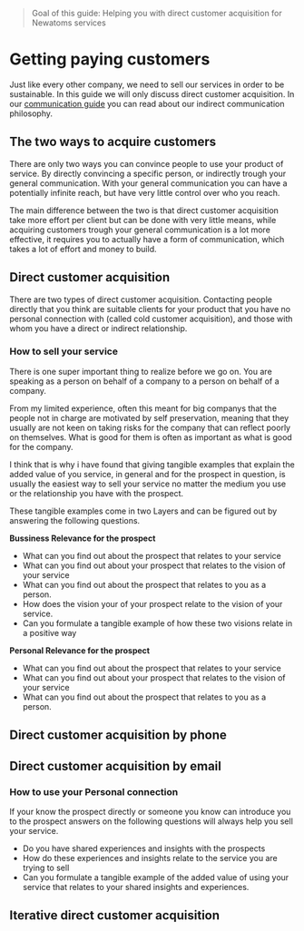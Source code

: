 > Goal of this guide: Helping you with direct customer acquisition for Newatoms services

# Getting paying customers

Just like every other company, we need to sell our services in order to be sustainable. In this guide we will only discuss direct customer acquisition. In our [communication guide](communication-guide) you can read about our indirect communication philosophy.

## The two ways to acquire customers

There are only two ways you can convince people to use your product of service. By directly convincing a specific person, or indirectly trough your general communication. With your general communication you can have a potentially infinite reach, but have very little control over who you reach.

The main difference between the two is that direct customer acquisition take more effort per client but can be done with very little means, while acquiring customers trough your general communication is a lot more effective, it requires you to actually have a form of communication, which takes a lot of effort and money to build.

## Direct customer acquisition

There are two types of direct customer acquisition. Contacting people directly that you think are suitable clients for your product that you have no personal connection with (called cold customer acquisition), and those with whom you have a direct or indirect relationship.

### How to sell your service

There is one super important thing to realize before we go on. You are speaking as a person on behalf of a company to a person on behalf of a company.

From my limited experience, often this meant for big companys that the people not in charge are motivated by self preservation, meaning that they usually are not keen on taking risks for the company that can reflect poorly on themselves. What is good for them is often as important as what is good for the company.

I think that is why i have found that giving tangible examples that explain the added value of you service, in general and for the prospect in question, is usually the easiest way to sell your service no matter the medium you use or the  relationship you have with the prospect.

These tangible examples come in two Layers and can be figured out by answering the following questions.

**Bussiness Relevance for the prospect**
* What can you find out about the prospect that relates to your service
* What can you find out about your prospect that relates to the vision of your service
* What can you find out about the prospect that relates to you as a person.
* How does the vision your of your prospect relate to the vision of your service.
* Can you formulate a tangible example of how these two visions relate in a positive way

**Personal Relevance for the prospect**
* What can you find out about the prospect that relates to  your service
* What can you find out about your prospect that relates to the vision of your service
* What can you find out about the prospect that relates to you as a person.

## Direct customer acquisition by phone
## Direct customer acquisition by email

### How to use your Personal connection

If your know the prospect directly or someone you know can introduce you to the prospect answers on the following questions will always help you sell your service.

* Do you have shared experiences and insights with the prospects
* How do these experiences and insights relate to the service you are trying to sell
* Can you formulate a tangible example of the added value of using your service that relates to your shared insights and experiences.

## Iterative direct customer acquisition
